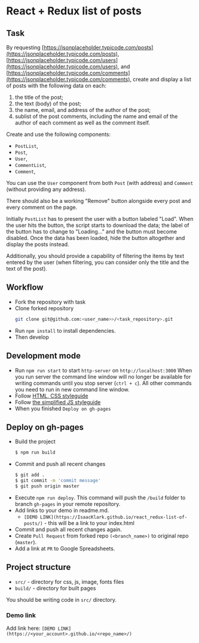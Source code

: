 # React + Redux list of posts

## Task

By requesting [https://jsonplaceholder.typicode.com/posts](https://jsonplaceholder.typicode.com/posts), [https://jsonplaceholder.typicode.com/users](https://jsonplaceholder.typicode.com/users), and [https://jsonplaceholder.typicode.com/comments](https://jsonplaceholder.typicode.com/comments), create and display a list of posts with the following data on each:

1) the title of the post;
2) the text (body) of the post;
3) the name, email, and address of the author of the post;
4) sublist of the post comments, including the name and email of the author of each comment as well as the comment itself.

Create and use the following components:
- `PostList`,
- `Post`,
- `User`,
- `CommentList`,
- `Comment`,

You can use the `User` component from both `Post` (with address) and `Comment` (without providing any address).

There should also be a working "Remove" button alongside every post and every comment on the page.

Initially `PostList` has to present the user with a button labeled "Load". When the user hits the button, the script starts to download the data; the label of the button has to change to "Loading..." and the button must become disabled. Once the data has been loaded, hide the button altogether and display the posts instead.

Additionally, you should provide a capability of filtering the items by text entered by the user (when filtering, you can consider only the title and the text of the post).

## Workflow

- Fork the repository with task
- Clone forked repository
    ```bash
    git clone git@github.com:<user_name>>/<task_repository>.git
    ```
- Run `npm install` to install dependencies.
- Then develop

## Development mode

- Run `npm run start` to start `http-server` on `http://localhost:3000`
    When you run server the command line window will no longer be available for
    writing commands until you stop server (`ctrl + c`). All other commands you
    need to run in new command line window.
- Follow [HTML, CSS styleguide](https://mate-academy.github.io/style-guides/htmlcss.html)
- Follow [the simplified JS styleguide](https://mate-academy.github.io/style-guides/javascript-standard-modified)
- When you finished `Deploy on gh-pages`

## Deploy on gh-pages

- Build the project
  ```bash
  $ npm run build
  ```
- Commit and push all recent changes
  ```bash
  $ git add .
  $ git commit -m 'commit message'
  $ git push origin master
  ```
- Execute `npm run deploy`. This command will push the `/build` folder to branch
  `gh-pages` in your remote repository.
- Add links to your demo in readme.md.
  - `[DEMO LINK](https://IsaacKlark.github.io/react_redux-list-of-posts/)` - this will be a
  link to your index.html
- Commit and push all recent changes again.
- Create `Pull Request` from forked repo `(<branch_name>)` to original repo
(`master`).
- Add a link at `PR` to Google Spreadsheets.

## Project structure

- `src/` - directory for css, js, image, fonts files
- `build/` - directory for built pages

You should be writing code in `src/` directory.

### Demo link

Add link here: `[DEMO LINK](https://<your_account>.github.io/<repo_name>/)`
